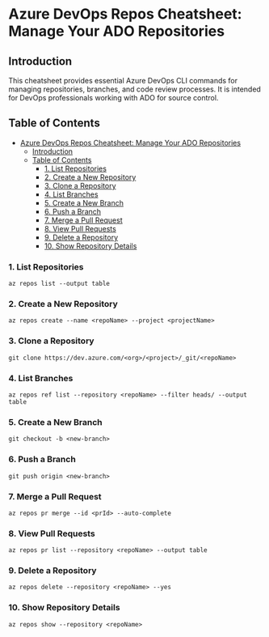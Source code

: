 # Azure DevOps Repos Cheatsheet: Manage Your ADO Repositories

## Introduction
This cheatsheet provides essential Azure DevOps CLI commands for managing repositories, branches, and code review processes. It is intended for DevOps professionals working with ADO for source control.

## Table of Contents
- [Azure DevOps Repos Cheatsheet: Manage Your ADO Repositories](#azure-devops-repos-cheatsheet-manage-your-ado-repositories)
  - [Introduction](#introduction)
  - [Table of Contents](#table-of-contents)
    - [1. List Repositories](#1-list-repositories)
    - [2. Create a New Repository](#2-create-a-new-repository)
    - [3. Clone a Repository](#3-clone-a-repository)
    - [4. List Branches](#4-list-branches)
    - [5. Create a New Branch](#5-create-a-new-branch)
    - [6. Push a Branch](#6-push-a-branch)
    - [7. Merge a Pull Request](#7-merge-a-pull-request)
    - [8. View Pull Requests](#8-view-pull-requests)
    - [9. Delete a Repository](#9-delete-a-repository)
    - [10. Show Repository Details](#10-show-repository-details)

<a id="list-repos"></a>
### 1. List Repositories  
```
az repos list --output table
```

<a id="create-repo"></a>
### 2. Create a New Repository  
```
az repos create --name <repoName> --project <projectName>
```

<a id="clone-repo"></a>
### 3. Clone a Repository  
```
git clone https://dev.azure.com/<org>/<project>/_git/<repoName>
```

<a id="list-branches"></a>
### 4. List Branches  
```
az repos ref list --repository <repoName> --filter heads/ --output table
```

<a id="create-branch"></a>
### 5. Create a New Branch  
```
git checkout -b <new-branch>
```

<a id="push-branch"></a>
### 6. Push a Branch  
```
git push origin <new-branch>
```

<a id="merge-pr"></a>
### 7. Merge a Pull Request  
```
az repos pr merge --id <prId> --auto-complete
```

<a id="view-pr"></a>
### 8. View Pull Requests  
```
az repos pr list --repository <repoName> --output table
```

<a id="delete-repo"></a>
### 9. Delete a Repository  
```
az repos delete --repository <repoName> --yes
```

<a id="repo-details"></a>
### 10. Show Repository Details  
```
az repos show --repository <repoName>
```
